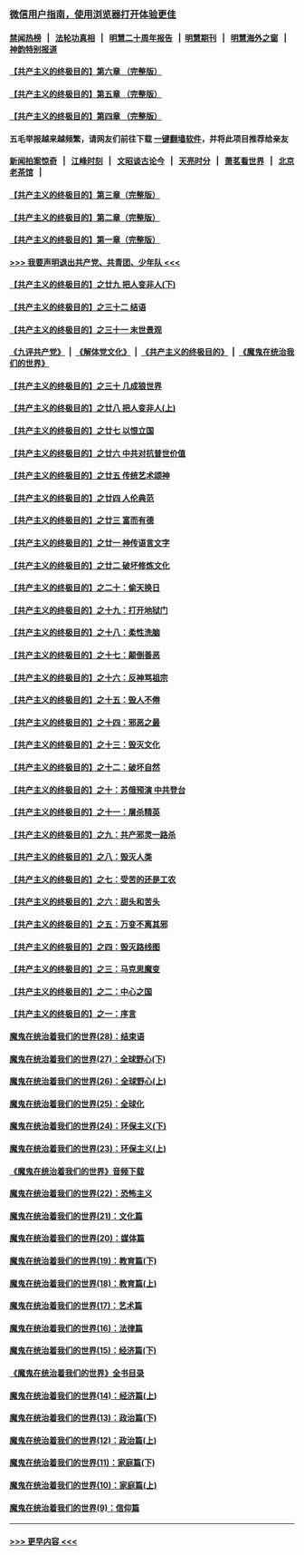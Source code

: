 ### [微信用户指南，使用浏览器打开体验更佳](https://github.com/gfw-breaker/banned-news1/blob/master/indexes/wechat-guide.md?t=0)
#### [禁闻热榜](热点新闻.md?t=0)  &nbsp;&nbsp;|&nbsp;&nbsp; [法轮功真相](https://github.com/gfw-breaker/truth/blob/master/README.md?t=0) &nbsp;&nbsp;|&nbsp;&nbsp; [明慧二十周年报告](https://github.com/gfw-breaker/mh-reports/blob/master/README.md?t=0) &nbsp;&nbsp;|&nbsp;&nbsp;[明慧期刊](https://github.com/gfw-breaker/mh-qikan) &nbsp;&nbsp;|&nbsp;&nbsp; [明慧海外之窗](https://github.com/gfw-breaker/mh-news/blob/master/README.md?t=0) &nbsp;&nbsp;|&nbsp;&nbsp; [神韵特别报道](https://github.com/gfw-breaker/mh-news/blob/master/shenyun.md?t=0)
#### [【共产主义的终极目的】第六章 （完整版）](../pages/nsc422/n11428913.md?t=02100755) 
#### [【共产主义的终极目的】第五章 （完整版）](../pages/nsc422/n11428912.md?t=02100755) 
#### [【共产主义的终极目的】第四章 （完整版）](../pages/nsc422/n11428907.md?t=02100755) 
#### 五毛举报越来越频繁，请网友们前往下载 [一键翻墙软件](https://github.com/gfw-breaker/ssr-accounts)，并将此项目推荐给亲友
#### [新闻拍案惊奇](https://github.com/gfw-breaker/banned-news1/blob/master/pages/link4.md) &nbsp;&nbsp;|&nbsp;&nbsp; [江峰时刻](https://github.com/gfw-breaker/banned-news1/blob/master/pages/link4.md) &nbsp;&nbsp;|&nbsp;&nbsp; [文昭谈古论今](https://github.com/gfw-breaker/banned-news1/blob/master/pages/link4.md) &nbsp;&nbsp;|&nbsp;&nbsp; [天亮时分](https://github.com/gfw-breaker/banned-news1/blob/master/pages/link4.md) &nbsp;&nbsp;|&nbsp;&nbsp; [萧茗看世界](https://github.com/gfw-breaker/banned-news1/blob/master/pages/link4.md) &nbsp;&nbsp;|&nbsp;&nbsp; [北京老茶馆](https://github.com/gfw-breaker/banned-news1/blob/master/pages/link4.md) &nbsp;&nbsp;|&nbsp;&nbsp; 
#### [【共产主义的终极目的】第三章（完整版）](../pages/nsc422/n11428848.md?t=02100755) 
#### [【共产主义的终极目的】第二章（完整版）](../pages/nsc422/n11428831.md?t=02100755) 
#### [【共产主义的终极目的】第一章（完整版）](../pages/nsc422/n11417651.md?t=02100755) 
#### [>>> 我要声明退出共产党、共青团、少年队 <<<](https://github.com/begood0513/goodnews/blob/master/quit/letter.md) 
#### [【共产主义的终极目的】之廿九 把人变非人(下)](../pages/nsc422/n11344140.md?t=02100755) 
#### [【共产主义的终极目的】之三十二 结语](../pages/nsc422/n11360535.md?t=02100755) 
#### [【共产主义的终极目的】之三十一 末世景观](../pages/nsc422/n11351129.md?t=02100755) 
#### [《九评共产党》](https://github.com/begood0513/9ping.md/blob/master/README.md) &nbsp;|&nbsp; [《解体党文化》](../../../../jtdwh.md/blob/master/README.md)  &nbsp;|&nbsp; [《共产主义的终极目的》](../../../../gczydzjmd.md/blob/master/README.md) &nbsp;|&nbsp; [《魔鬼在统治我们的世界》](../../../../mgztzwmdsj.md/blob/master/README.md) 
#### [【共产主义的终极目的】之三十 几成狼世界](../pages/nsc422/n11348280.md?t=02100755) 
#### [【共产主义的终极目的】之廿八 把人变非人(上)](../pages/nsc422/n11340492.md?t=02100755) 
#### [【共产主义的终极目的】之廿七 以恨立国](../pages/nsc422/n11336944.md?t=02100755) 
#### [【共产主义的终极目的】之廿六 中共对抗普世价值](../pages/nsc422/n11324785.md?t=02100755) 
#### [【共产主义的终极目的】之廿五 传统艺术颂神](../pages/nsc422/n11296396.md?t=02100755) 
#### [【共产主义的终极目的】之廿四 人伦典范](../pages/nsc422/n11296397.md?t=02100755) 
#### [【共产主义的终极目的】之廿三 富而有德](../pages/nsc422/n11283598.md?t=02100755) 
#### [【共产主义的终极目的】之廿一 神传语言文字](../pages/nsc422/n11263265.md?t=02100755) 
#### [【共产主义的终极目的】之廿二 破坏修炼文化](../pages/nsc422/n11245728.md?t=02100755) 
#### [【共产主义的终极目的】之二十：偷天换日](../pages/nsc422/n11238846.md?t=02100755) 
#### [【共产主义的终极目的】之十九：打开地狱门](../pages/nsc422/n11206376.md?t=02100755) 
#### [【共产主义的终极目的】之十八：柔性洗脑](../pages/nsc422/n11199994.md?t=02100755) 
#### [【共产主义的终极目的】之十七：颠倒善恶](../pages/nsc422/n11179782.md?t=02100755) 
#### [【共产主义的终极目的】之十六：反神骂祖宗](../pages/nsc422/n11166798.md?t=02100755) 
#### [【共产主义的终极目的】之十五：毁人不倦](../pages/nsc422/n11166792.md?t=02100755) 
#### [【共产主义的终极目的】之十四：邪恶之最](../pages/nsc422/n11150249.md?t=02100755) 
#### [【共产主义的终极目的】之十三：毁灭文化](../pages/nsc422/n11135227.md?t=02100755) 
#### [【共产主义的终极目的】之十二：破坏自然](../pages/nsc422/n11135214.md?t=02100755) 
#### [【共产主义的终极目的】之十：苏俄预演 中共登台](../pages/nsc422/n11118424.md?t=02100755) 
#### [【共产主义的终极目的】之十一：屠杀精英](../pages/nsc422/n11118442.md?t=02100755) 
#### [【共产主义的终极目的】之九：共产邪灵一路杀](../pages/nsc422/n11114139.md?t=02100755) 
#### [【共产主义的终极目的】之八：毁灭人类](../pages/nsc422/n11108503.md?t=02100755) 
#### [【共产主义的终极目的】之七：受苦的还是工农](../pages/nsc422/n11101809.md?t=02100755) 
#### [【共产主义的终极目的】之六：甜头和苦头](../pages/nsc422/n11096971.md?t=02100755) 
#### [【共产主义的终极目的】之五：万变不离其邪](../pages/nsc422/n11091285.md?t=02100755) 
#### [【共产主义的终极目的】之四：毁灭路线图](../pages/nsc422/n11086284.md?t=02100755) 
#### [【共产主义的终极目的】之三：马克思魔变](../pages/nsc422/n11061941.md?t=02100755) 
#### [【共产主义的终极目的】之二：中心之国](../pages/nsc422/n11047728.md?t=02100755) 
#### [【共产主义的终极目的】之一：序言](../pages/nsc422/n11086077.md?t=02100755) 
#### [魔鬼在统治着我们的世界(28)：结束语](../pages/nsc422/n10936246.md?t=02100755) 
#### [魔鬼在统治着我们的世界(27)：全球野心(下)](../pages/nsc422/n10928319.md?t=02100755) 
#### [魔鬼在统治着我们的世界(26)：全球野心(上)](../pages/nsc422/n10900318.md?t=02100755) 
#### [魔鬼在统治着我们的世界(25)：全球化](../pages/nsc422/n10788205.md?t=02100755) 
#### [魔鬼在统治着我们的世界(24)：环保主义(下)](../pages/nsc422/n10695307.md?t=02100755) 
#### [魔鬼在统治着我们的世界(23)：环保主义(上)](../pages/nsc422/n10688613.md?t=02100755) 
#### [《魔鬼在统治着我们的世界》音频下载](../pages/nsc422/n10635553.md?t=02100755) 
#### [魔鬼在统治着我们的世界(22)：恐怖主义](../pages/nsc422/n10614727.md?t=02100755) 
#### [魔鬼在统治着我们的世界(21)：文化篇](../pages/nsc422/n10597706.md?t=02100755) 
#### [魔鬼在统治着我们的世界(20)：媒体篇](../pages/nsc422/n10586579.md?t=02100755) 
#### [魔鬼在统治着我们的世界(19)：教育篇(下)](../pages/nsc422/n10564808.md?t=02100755) 
#### [魔鬼在统治着我们的世界(18)：教育篇(上)](../pages/nsc422/n10526970.md?t=02100755) 
#### [魔鬼在统治着我们的世界(17)：艺术篇](../pages/nsc422/n10499093.md?t=02100755) 
#### [魔鬼在统治着我们的世界(16)：法律篇](../pages/nsc422/n10485969.md?t=02100755) 
#### [魔鬼在统治着我们的世界(15)：经济篇(下)](../pages/nsc422/n10469975.md?t=02100755) 
#### [《魔鬼在统治着我们的世界》全书目录](../pages/nsc422/n10464261.md?t=02100755) 
#### [魔鬼在统治着我们的世界(14)：经济篇(上)](../pages/nsc422/n10457370.md?t=02100755) 
#### [魔鬼在统治着我们的世界(13)：政治篇(下)](../pages/nsc422/n10448270.md?t=02100755) 
#### [魔鬼在统治着我们的世界(12)：政治篇(上)](../pages/nsc422/n10444576.md?t=02100755) 
#### [魔鬼在统治着我们的世界(11)：家庭篇(下)](../pages/nsc422/n10440961.md?t=02100755) 
#### [魔鬼在统治着我们的世界(10)：家庭篇(上)](../pages/nsc422/n10435448.md?t=02100755) 
#### [魔鬼在统治着我们的世界(9)：信仰篇](../pages/nsc422/n10432159.md?t=02100755) 

----
#### [ >>> 更早内容 <<< ](../indexes/nsc422-earlier.md)

